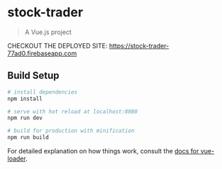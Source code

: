 # stock-trader

> A Vue.js project

CHECKOUT THE DEPLOYED SITE:  https://stock-trader-77ad0.firebaseapp.com

## Build Setup

``` bash
# install dependencies
npm install

# serve with hot reload at localhost:8080
npm run dev

# build for production with minification
npm run build
```

For detailed explanation on how things work, consult the [docs for vue-loader](http://vuejs.github.io/vue-loader).
